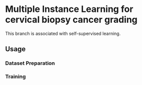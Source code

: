 # Multiple Instance Learning for cervical biopsy cancer grading
This branch is associated with self-supervised learning.

## Usage
### Dataset Preparation

### Training